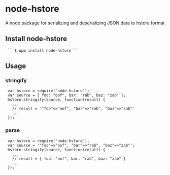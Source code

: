 node-hstore
===========

A node package for serializing and deserializing JSON data to hstore format

## Install node-hstore

     ```$ npm install node-hstore```

## Usage
### stringify

     var hstore = require('node-hstore');
     var source = { foo: "oof", bar: "rab", baz: "zab" };
     hstore.stringify(source, function(result) {
       ...
       // result = '"foo"=>"oof", "bar"=>"rab", "baz"=>"zab"'
       ...
     });

### parse

     var hstore = require('node-hstore');
     var source = '"foo"=>"oof", "bar"=>"rab", "baz"=>"zab"';
     hstore.stringify(source, function(result) {
       ...
       // result = { foo: "oof", bar: "rab", baz: "zab" } 
       ...
     });